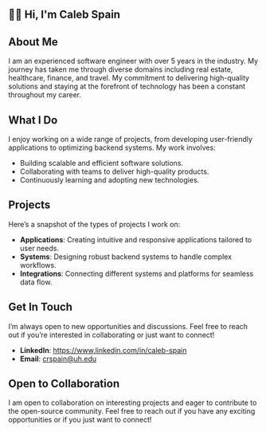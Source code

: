 ## 🙋‍♂️ Hi, I'm Caleb Spain

## About Me
I am an experienced software engineer with over 5 years in the industry. My journey has taken me through diverse domains including real estate, healthcare, finance, and travel. My commitment to delivering high-quality solutions and staying at the forefront of technology has been a constant throughout my career.

## What I Do
I enjoy working on a wide range of projects, from developing user-friendly applications to optimizing backend systems. My work involves:
- Building scalable and efficient software solutions.
- Collaborating with teams to deliver high-quality products.
- Continuously learning and adopting new technologies.

## Projects
Here’s a snapshot of the types of projects I work on:
- **Applications**: Creating intuitive and responsive applications tailored to user needs.
- **Systems**: Designing robust backend systems to handle complex workflows.
- **Integrations**: Connecting different systems and platforms for seamless data flow.

## Get In Touch
I’m always open to new opportunities and discussions. Feel free to reach out if you’re interested in collaborating or just want to connect!
- **LinkedIn**: https://www.linkedin.com/in/caleb-spain
- **Email**: crspain@uh.edu

## Open to Collaboration
I am open to collaboration on interesting projects and eager to contribute to the open-source community. Feel free to reach out if you have any exciting opportunities or if you just want to connect!
